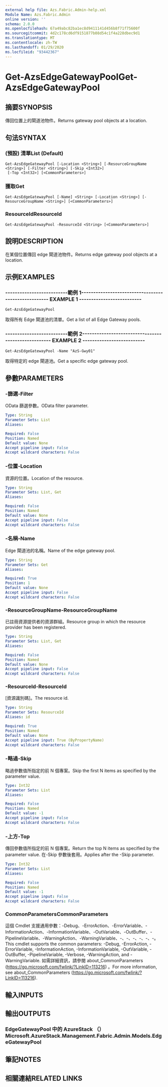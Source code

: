 ```yaml
---
external help file: Azs.Fabric.Admin-help.xml
Module Name: Azs.Fabric.Admin
online version: ''
schema: 2.0.0
ms.openlocfilehash: 67a49abc82ba1ec8d9411141d456b8f71f75600f
ms.sourcegitcommit: 4d2c178cd6df9151877b08d54c1f4a228dbec9d1
ms.translationtype: MT
ms.contentlocale: zh-TW
ms.lasthandoff: 01/29/2020
ms.locfileid: "93442367"
---
```

# <span data-ttu-id="f1b21-101">Get-AzsEdgeGatewayPool</span><span class="sxs-lookup"><span data-stu-id="f1b21-101">Get-AzsEdgeGatewayPool</span></span>

## <span data-ttu-id="f1b21-102">摘要</span><span class="sxs-lookup"><span data-stu-id="f1b21-102">SYNOPSIS</span></span>
<span data-ttu-id="f1b21-103">傳回位置上的閘道池物件。</span><span class="sxs-lookup"><span data-stu-id="f1b21-103">Returns gateway pool objects at a location.</span></span>

## <span data-ttu-id="f1b21-104">句法</span><span class="sxs-lookup"><span data-stu-id="f1b21-104">SYNTAX</span></span>

### <span data-ttu-id="f1b21-105"> (預設) 清單</span><span class="sxs-lookup"><span data-stu-id="f1b21-105">List (Default)</span></span>
```
Get-AzsEdgeGatewayPool [-Location <String>] [-ResourceGroupName <String>] [-Filter <String>] [-Skip <Int32>]
 [-Top <Int32>] [<CommonParameters>]
```

### <span data-ttu-id="f1b21-106">獲取</span><span class="sxs-lookup"><span data-stu-id="f1b21-106">Get</span></span>
```
Get-AzsEdgeGatewayPool [-Name] <String> [-Location <String>] [-ResourceGroupName <String>] [<CommonParameters>]
```

### <span data-ttu-id="f1b21-107">ResourceId</span><span class="sxs-lookup"><span data-stu-id="f1b21-107">ResourceId</span></span>
```
Get-AzsEdgeGatewayPool -ResourceId <String> [<CommonParameters>]
```

## <span data-ttu-id="f1b21-108">說明</span><span class="sxs-lookup"><span data-stu-id="f1b21-108">DESCRIPTION</span></span>
<span data-ttu-id="f1b21-109">在某個位置傳回 edge 閘道池物件。</span><span class="sxs-lookup"><span data-stu-id="f1b21-109">Returns edge gateway pool objects at a location.</span></span>

## <span data-ttu-id="f1b21-110">示例</span><span class="sxs-lookup"><span data-stu-id="f1b21-110">EXAMPLES</span></span>

### <span data-ttu-id="f1b21-111">--------------------------範例 1--------------------------</span><span class="sxs-lookup"><span data-stu-id="f1b21-111">-------------------------- EXAMPLE 1 --------------------------</span></span>
```
Get-AzsEdgeGatewayPool
```

<span data-ttu-id="f1b21-112">取得所有 Edge 閘道池的清單。</span><span class="sxs-lookup"><span data-stu-id="f1b21-112">Get a list of all Edge Gateway pools.</span></span>

### <span data-ttu-id="f1b21-113">--------------------------範例 2--------------------------</span><span class="sxs-lookup"><span data-stu-id="f1b21-113">-------------------------- EXAMPLE 2 --------------------------</span></span>
```
Get-AzsEdgeGatewayPool -Name "AzS-Gwy01"
```

<span data-ttu-id="f1b21-114">取得特定的 edge 閘道池。</span><span class="sxs-lookup"><span data-stu-id="f1b21-114">Get a specific edge gateway pool.</span></span>

## <span data-ttu-id="f1b21-115">參數</span><span class="sxs-lookup"><span data-stu-id="f1b21-115">PARAMETERS</span></span>

### <span data-ttu-id="f1b21-116">-篩選</span><span class="sxs-lookup"><span data-stu-id="f1b21-116">-Filter</span></span>
<span data-ttu-id="f1b21-117">OData 篩選參數。</span><span class="sxs-lookup"><span data-stu-id="f1b21-117">OData filter parameter.</span></span>

```yaml
Type: String
Parameter Sets: List
Aliases: 

Required: False
Position: Named
Default value: None
Accept pipeline input: False
Accept wildcard characters: False
```

### <span data-ttu-id="f1b21-118">-位置</span><span class="sxs-lookup"><span data-stu-id="f1b21-118">-Location</span></span>
<span data-ttu-id="f1b21-119">資源的位置。</span><span class="sxs-lookup"><span data-stu-id="f1b21-119">Location of the resource.</span></span>

```yaml
Type: String
Parameter Sets: List, Get
Aliases: 

Required: False
Position: Named
Default value: None
Accept pipeline input: False
Accept wildcard characters: False
```

### <span data-ttu-id="f1b21-120">-名稱</span><span class="sxs-lookup"><span data-stu-id="f1b21-120">-Name</span></span>
<span data-ttu-id="f1b21-121">Edge 閘道池的名稱。</span><span class="sxs-lookup"><span data-stu-id="f1b21-121">Name of the edge gateway pool.</span></span>

```yaml
Type: String
Parameter Sets: Get
Aliases: 

Required: True
Position: 1
Default value: None
Accept pipeline input: False
Accept wildcard characters: False
```

### <span data-ttu-id="f1b21-122">-ResourceGroupName</span><span class="sxs-lookup"><span data-stu-id="f1b21-122">-ResourceGroupName</span></span>
<span data-ttu-id="f1b21-123">已註冊資源提供者的資源群組。</span><span class="sxs-lookup"><span data-stu-id="f1b21-123">Resource group in which the resource provider has been registered.</span></span>

```yaml
Type: String
Parameter Sets: List, Get
Aliases: 

Required: False
Position: Named
Default value: None
Accept pipeline input: False
Accept wildcard characters: False
```

### <span data-ttu-id="f1b21-124">-ResourceId</span><span class="sxs-lookup"><span data-stu-id="f1b21-124">-ResourceId</span></span>
<span data-ttu-id="f1b21-125">[資源識別碼]。</span><span class="sxs-lookup"><span data-stu-id="f1b21-125">The resource id.</span></span>

```yaml
Type: String
Parameter Sets: ResourceId
Aliases: id

Required: True
Position: Named
Default value: None
Accept pipeline input: True (ByPropertyName)
Accept wildcard characters: False
```

### <span data-ttu-id="f1b21-126">-略過</span><span class="sxs-lookup"><span data-stu-id="f1b21-126">-Skip</span></span>
<span data-ttu-id="f1b21-127">略過參數值所指定的前 N 個專案。</span><span class="sxs-lookup"><span data-stu-id="f1b21-127">Skip the first N items as specified by the parameter value.</span></span>

```yaml
Type: Int32
Parameter Sets: List
Aliases: 

Required: False
Position: Named
Default value: -1
Accept pipeline input: False
Accept wildcard characters: False
```

### <span data-ttu-id="f1b21-128">-上方</span><span class="sxs-lookup"><span data-stu-id="f1b21-128">-Top</span></span>
<span data-ttu-id="f1b21-129">傳回參數值所指定的前 N 個專案。</span><span class="sxs-lookup"><span data-stu-id="f1b21-129">Return the top N items as specified by the parameter value.</span></span>
<span data-ttu-id="f1b21-130">在-Skip 參數後套用。</span><span class="sxs-lookup"><span data-stu-id="f1b21-130">Applies after the -Skip parameter.</span></span>

```yaml
Type: Int32
Parameter Sets: List
Aliases: 

Required: False
Position: Named
Default value: -1
Accept pipeline input: False
Accept wildcard characters: False
```

### <span data-ttu-id="f1b21-131">CommonParameters</span><span class="sxs-lookup"><span data-stu-id="f1b21-131">CommonParameters</span></span>
<span data-ttu-id="f1b21-132">這個 Cmdlet 支援通用參數：-Debug、-ErrorAction、-ErrorVariable、-InformationAction、-InformationVariable、-OutVariable、-OutBuffer、-PipelineVariable、-WarningAction、-WarningVariable、-、-、-、-、-、-。</span><span class="sxs-lookup"><span data-stu-id="f1b21-132">This cmdlet supports the common parameters: -Debug, -ErrorAction, -ErrorVariable, -InformationAction, -InformationVariable, -OutVariable, -OutBuffer, -PipelineVariable, -Verbose, -WarningAction, and -WarningVariable.</span></span> <span data-ttu-id="f1b21-133">如需詳細資訊，請參閱 about_CommonParameters (https://go.microsoft.com/fwlink/?LinkID=113216) 。</span><span class="sxs-lookup"><span data-stu-id="f1b21-133">For more information, see about_CommonParameters (https://go.microsoft.com/fwlink/?LinkID=113216).</span></span>

## <span data-ttu-id="f1b21-134">輸入</span><span class="sxs-lookup"><span data-stu-id="f1b21-134">INPUTS</span></span>

## <span data-ttu-id="f1b21-135">輸出</span><span class="sxs-lookup"><span data-stu-id="f1b21-135">OUTPUTS</span></span>

### <span data-ttu-id="f1b21-136">EdgeGatewayPool 中的 AzureStack （）</span><span class="sxs-lookup"><span data-stu-id="f1b21-136">Microsoft.AzureStack.Management.Fabric.Admin.Models.EdgeGatewayPool</span></span>

## <span data-ttu-id="f1b21-137">筆記</span><span class="sxs-lookup"><span data-stu-id="f1b21-137">NOTES</span></span>

## <span data-ttu-id="f1b21-138">相關連結</span><span class="sxs-lookup"><span data-stu-id="f1b21-138">RELATED LINKS</span></span>

